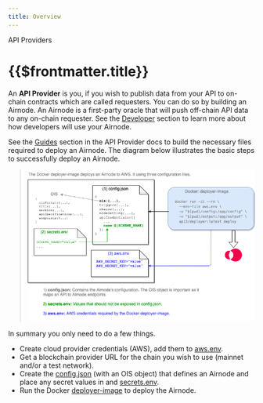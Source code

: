 ```yaml
---
title: Overview
---
```


<TitleSpan>API Providers</TitleSpan>

# {{$frontmatter.title}}

An **API Provider** is you, if you wish to publish data from your API to on-chain contracts which are called requesters. You can do so by building an Airnode. An Airnode is a first-party oracle that will push off-chain API data to any on-chain requester. See the [Developer](../grp-developers/) section to learn more about how developers will use your Airnode.

See the [Guides](guides/build-an-airnode/api-integration.md) section in the API Provider docs to build the necessary files required to deploy an Airnode. The diagram below illustrates the basic steps to successfully deploy an Airnode. 

> ![image](../assets/images/api-provider-overview.png)

In summary you only need to do a few things.

- Create cloud provider credentials (AWS), add them to [aws.env](../reference/templates/aws-env.md).
- Get a blockchain provider URL for the chain you wish to use (mainnet and/or a test network).
- Create the [config.json](../reference/templates/config-json.md) (with an OIS object) that defines an Airnode and place any secret values in and [secrets.env](../reference/templates/secrets-env.md).
- Run the Docker [deployer-image](./docker/deployer-image.md) to deploy the Airnode.
